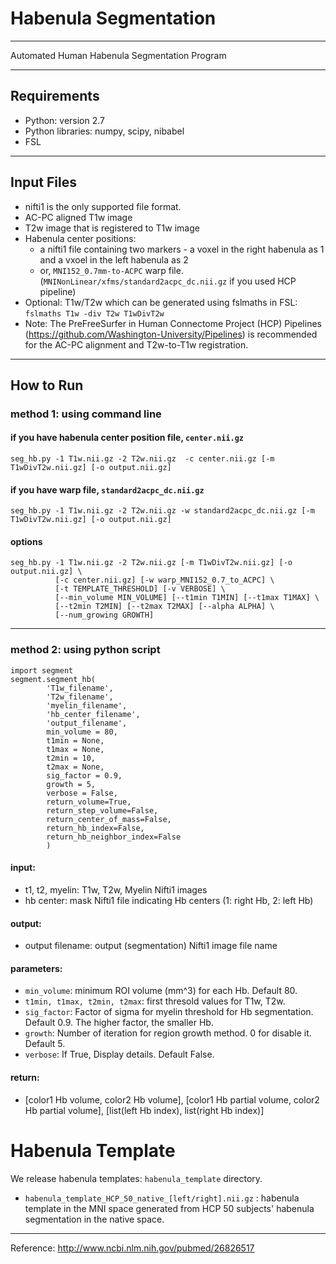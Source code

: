 # Habenula Segmentation
---
Automated Human Habenula Segmentation Program

---
## Requirements
* Python: version 2.7
* Python libraries: numpy, scipy, nibabel
* FSL

---
## Input Files
* nifti1 is the only supported file format.
* AC-PC aligned T1w image
* T2w image that is registered to T1w image
* Habenula center positions:
    * a nifti1 file containing two markers - a voxel in the right habenula as 1 and a vxoel in the left habenula as 2
    * or, `MNI152_0.7mm-to-ACPC` warp file. (`MNINonLinear/xfms/standard2acpc_dc.nii.gz` if you used HCP pipeline)
* Optional: T1w/T2w which can be generated using fslmaths in FSL: `fslmaths T1w -div T2w T1wDivT2w`
* Note: The PreFreeSurfer in Human Connectome Project (HCP) Pipelines (https://github.com/Washington-University/Pipelines) is recommended for the AC-PC alignment and T2w-to-T1w registration.

---
## How to Run

### method 1: using command line

#### if you have habenula center position file, `center.nii.gz`

```
seg_hb.py -1 T1w.nii.gz -2 T2w.nii.gz  -c center.nii.gz [-m T1wDivT2w.nii.gz] [-o output.nii.gz]
```

#### if you have warp file, `standard2acpc_dc.nii.gz`

```
seg_hb.py -1 T1w.nii.gz -2 T2w.nii.gz -w standard2acpc_dc.nii.gz [-m T1wDivT2w.nii.gz] [-o output.nii.gz]
```

#### options

```
seg_hb.py -1 T1w.nii.gz -2 T2w.nii.gz [-m T1wDivT2w.nii.gz] [-o output.nii.gz] \
          [-c center.nii.gz] [-w warp_MNI152_0.7_to_ACPC] \
          [-t TEMPLATE_THRESHOLD] [-v VERBOSE] \
          [--min_volume MIN_VOLUME] [--t1min T1MIN] [--t1max T1MAX] \
          [--t2min T2MIN] [--t2max T2MAX] [--alpha ALPHA] \
          [--num_growing GROWTH]
```

---
### method 2: using python script
```
import segment
segment.segment_hb(
        'T1w_filename',
        'T2w_filename',
        'myelin_filename',
        'hb_center_filename',
        'output_filename',
        min_volume = 80,
        t1min = None,
        t1max = None,
        t2min = 10,
        t2max = None,
        sig_factor = 0.9,
        growth = 5,
        verbose = False,
        return_volume=True,
        return_step_volume=False,
        return_center_of_mass=False,
        return_hb_index=False,
        return_hb_neighbor_index=False
        )
```

#### input:
*  t1, t2, myelin: T1w, T2w, Myelin Nifti1 images
*  hb center: mask Nifti1 file indicating Hb centers (1: right Hb, 2: left Hb)

#### output:
*  output filename: output (segmentation) Nifti1 image file name

#### parameters:
*  `min_volume`: minimum ROI volume (mm^3) for each Hb. Default 80.
*  `t1min, t1max, t2min, t2max`: first thresold values for T1w, T2w.
*  `sig_factor`: Factor of sigma for myelin threshold for Hb segmentation. Default 0.9. The higher factor, the smaller Hb.
*  `growth`: Number of iteration for region growth method. 0 for disable it. Default 5.
*  `verbose`: If True, Display details. Default False.

#### return:
*  [color1 Hb volume, color2 Hb volume], [color1 Hb partial volume, color2 Hb partial volume], [list(left Hb index), list(right Hb index)]

# Habenula Template
We release habenula templates: `habenula_template` directory.
* `habenula_template_HCP_50_native_[left/right].nii.gz` : habenula template in the MNI space generated from HCP 50 subjects' habenula segmentation in the native space.

---
Reference: http://www.ncbi.nlm.nih.gov/pubmed/26826517

